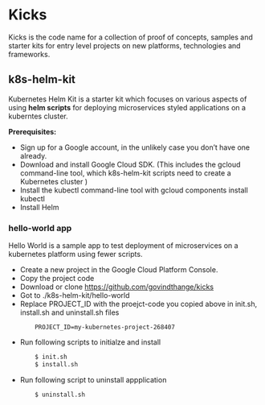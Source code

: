 # Kicks

Kicks is the code name for a collection of proof of concepts, samples and starter kits for entry level projects on new platforms, technologies and frameworks.

## k8s-helm-kit

Kubernetes Helm Kit is a starter kit which focuses on various aspects of using **helm scripts** for deploying microservices styled applications on a kuberntes cluster.

**Prerequisites:**

 * Sign up for a Google account, in the unlikely case you don’t have one already.
 * Download and install Google Cloud SDK. (This includes the gcloud command-line tool, which k8s-helm-kit scripts need to create a Kubernetes cluster )
 * Install the kubectl command-line tool with gcloud components install kubectl
 * Install Helm

### hello-world app

Hello World is a sample app to test deployment of microservices on a kubernetes platform using fewer scripts.

 * Create a new project in the Google Cloud Platform Console.
 * Copy the project code
 * Download or clone https://github.com/govindthange/kicks
 * Got to ./k8s-helm-kit/hello-world
 * Replace PROJECT_ID with the proejct-code you copied above in init.sh, install.sh and uninstall.sh files
	```
		PROJECT_ID=my-kubernetes-project-268407
	```
 * Run following scripts to initialze and install
	```sh
		$ init.sh
		$ install.sh
	```
 * Run following script to uninstall appplication
	```
		$ uninstall.sh
	```
